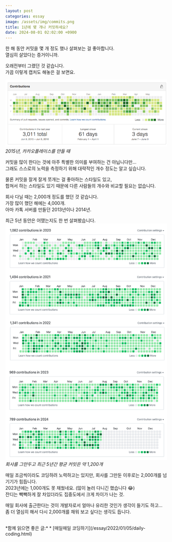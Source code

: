 ```yaml
---
layout: post
categories: essay
image: /assets/img/commits.png
title: 1년에 몇 개나 커밋하세요?
date: 2024-08-01 02:02:00 +0900
---
```


한 해 동안 커밋을 몇 개 정도 했나 살펴보는 걸 좋아합니다.  
열심히 살았다는 증거이니까.

오래전부터 그랬던 것 같습니다.  
가끔 이렇게 캡처도 해놓은 걸 보면요.

![2015년 커밋](/assets/img/2015_commit.png)  
*2015년, 카카오플레이스를 만들 때*

커밋을 많이 한다는 것에 아주 특별한 의미를 부여하는 건 아닙니다만...  
그래도 스스로의 노력을 측정하기 위해 대략적인 개수 정도는 알고 싶습니다.

물론 커밋을 잘게 잘게 쪼개는 걸 좋아하는 스타일도 있고,  
합쳐서 하는 스타일도 있기 때문에 다른 사람들의 개수와 비교할 필요는 없습니다.

회사 다닐 때는 2,000개 정도를 했던 것 같습니다.  
가장 많이 했던 해에는 4,000개.  
아마 카톡 서버를 만들던 2013년이나 2014년.

최근 5년 동안은 어땠는지도 한 번 살펴봤습니다.
![최근 5년 동안의 커밋](/assets/img/commits.png)  
*회사를 그만두고 최근 5년간 평균 커밋은 약 1,200개*

매일 조금씩이라도 코딩하려 노력하고는 있지만, 회사를 그만둔 이후로는 2,000개를 넘기기가 힘듭니다.  
2023년에는 1,000개도 못 채웠네요. (많이 놀러 다니긴 했습니다 😂)  
잔디는 빽빽하게 잘 차있더라도 집중도에서 크게 차이가 나는 것.

매일 회사에 출근한다는 것이 개발자로서 얼마나 유리한 것인가 생각이 들기도 하고...  
좀 더 열심히 해서 다시 2,000개를 채워 보고 싶다는 생각도 듭니다.

<br>
*함께 읽으면 좋은 글:*
* [매일매일 코딩하기](/essay/2022/01/05/daily-coding.html)
